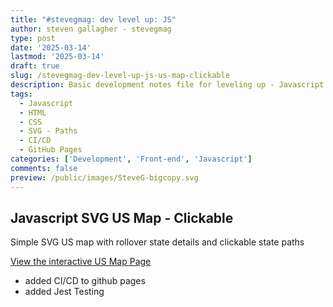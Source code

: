 ```yaml
---
title: "#stevegmag: dev level up: JS"
author: steven gallagher - stevegmag
type: post
date: '2025-03-14'
lastmod: '2025-03-14'
draft: true
slug: /stevegmag-dev-level-up-js-us-map-clickable
description: Basic development notes file for leveling up - Javascript
tags:
  - Javascript
  - HTML
  - CSS
  - SVG - Paths
  - CI/CD
  - GitHub Pages
categories: ['Development', 'Front-end', 'Javascript']
comments: false
preview: /public/images/SteveG-bigcopy.svg
---
```

## Javascript SVG US Map - Clickable
Simple SVG US map with rollover state details and clickable state paths

<a href="https://https://stevegmag.github.io/js-us-map-clickable/" target="_blank" tabindex="1" araia-label="View the interactive US map">View the interactive US Map Page</a>

- added CI/CD to github pages
- added Jest Testing 